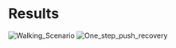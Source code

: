 # Results
![Walking_Scenario](https://github.com/amirrazmjoo/ATLAS_balance_EPFL_course/blob/main/gif/walking.gif)
![One_step_push_recovery](https://github.com/amirrazmjoo/ATLAS_balance_EPFL_course/blob/main/gif/push_recovery.gif)
